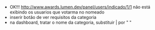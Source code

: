 - OK!!! http://www.awards.lumen.dev/panel/users/indicado/1/1 não está exibindo os usuarios que votarma no nomeado
- inserir botão de ver requisitos da categoria
- na dashboard, tratar o nome da categoria, substituir | por " "
